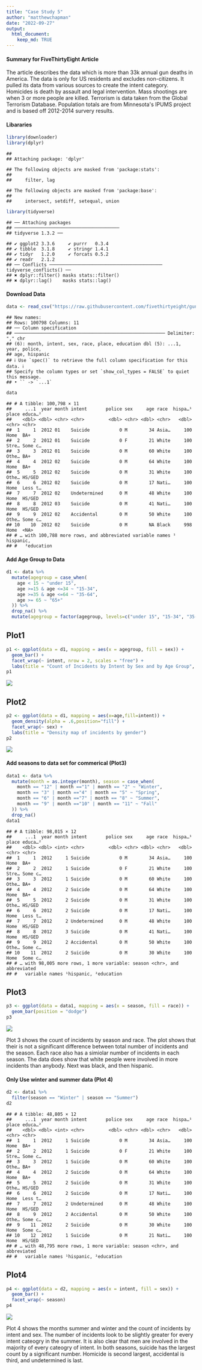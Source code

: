 ```yaml
---
title: "Case Study 5"
author: "matthewchapman"
date: "2022-09-27"
output:
  html_document:
    keep_md: TRUE
---
```

#### Summary for FiveThirtyEight Article
The article describes the data which is more than 33k annual gun deaths in America. The data is only for US residents and excludes non-citizens. It pulled its data from various sources to create the intent category. Homicides is death by assault and legal intervention. Mass shootings are when 3 or more people are killed. Terrorism is data taken from the Global Terrorism Database. Population totals are from Minnesota's IPUMS project and is based off 2012-2014 survery results.

#### Libararies

```r
library(downloader)
library(dplyr)
```

```
## 
## Attaching package: 'dplyr'
```

```
## The following objects are masked from 'package:stats':
## 
##     filter, lag
```

```
## The following objects are masked from 'package:base':
## 
##     intersect, setdiff, setequal, union
```

```r
library(tidyverse)
```

```
## ── Attaching packages
## ───────────────────────────────────────
## tidyverse 1.3.2 ──
```

```
## ✔ ggplot2 3.3.6     ✔ purrr   0.3.4
## ✔ tibble  3.1.8     ✔ stringr 1.4.1
## ✔ tidyr   1.2.0     ✔ forcats 0.5.2
## ✔ readr   2.1.2     
## ── Conflicts ────────────────────────────────────────── tidyverse_conflicts() ──
## ✖ dplyr::filter() masks stats::filter()
## ✖ dplyr::lag()    masks stats::lag()
```
#### Download Data

```r
data <- read_csv("https://raw.githubusercontent.com/fivethirtyeight/guns-data/master/full_data.csv")
```

```
## New names:
## Rows: 100798 Columns: 11
## ── Column specification
## ──────────────────────────────────────────────────────── Delimiter: "," chr
## (6): month, intent, sex, race, place, education dbl (5): ...1, year, police,
## age, hispanic
## ℹ Use `spec()` to retrieve the full column specification for this data. ℹ
## Specify the column types or set `show_col_types = FALSE` to quiet this message.
## • `` -> `...1`
```

```r
data
```

```
## # A tibble: 100,798 × 11
##     ...1  year month intent       police sex     age race  hispa…¹ place educa…²
##    <dbl> <dbl> <chr> <chr>         <dbl> <chr> <dbl> <chr>   <dbl> <chr> <chr>  
##  1     1  2012 01    Suicide           0 M        34 Asia…     100 Home  BA+    
##  2     2  2012 01    Suicide           0 F        21 White     100 Stre… Some c…
##  3     3  2012 01    Suicide           0 M        60 White     100 Othe… BA+    
##  4     4  2012 02    Suicide           0 M        64 White     100 Home  BA+    
##  5     5  2012 02    Suicide           0 M        31 White     100 Othe… HS/GED 
##  6     6  2012 02    Suicide           0 M        17 Nati…     100 Home  Less t…
##  7     7  2012 02    Undetermined      0 M        48 White     100 Home  HS/GED 
##  8     8  2012 03    Suicide           0 M        41 Nati…     100 Home  HS/GED 
##  9     9  2012 02    Accidental        0 M        50 White     100 Othe… Some c…
## 10    10  2012 02    Suicide           0 M        NA Black     998 Home  <NA>   
## # … with 100,788 more rows, and abbreviated variable names ¹​hispanic,
## #   ²​education
```
#### Add Age Group to Data

```r
d1 <- data %>%
  mutate(agegroup = case_when(
    age < 15 ~ "under 15",
    age >=15 & age <=34 ~ "15-34",
    age >=35 & age <=64 ~ "35-64",
    age >= 65 ~ "65+"
  )) %>%
  drop_na() %>%
  mutate(agegroup = factor(agegroup, levels=c("under 15", "15-34", "35-64", "65+")))
```


## Plot1

```r
p1 <- ggplot(data = d1, mapping = aes(x = agegroup, fill = sex)) +
  geom_bar() +
  facet_wrap(~ intent, nrow = 2, scales = "free") +
  labs(title = "Count of Incidents by Intent by Sex and by Age Group", fill = "Sex")
p1
```

![](CS5_files/figure-html/unnamed-chunk-4-1.png)<!-- -->
## Plot2

```r
p2 <- ggplot(data = d1, mapping = aes(x=age,fill=intent)) +
  geom_density(alpha = .6,position="fill") +
  facet_wrap(~ sex) +
  labs(title = "Density map of incidents by gender")
p2
```

![](CS5_files/figure-html/unnamed-chunk-5-1.png)<!-- -->


#### Add seasons to data set for commerical (Plot3)

```r
data1 <- data %>%
  mutate(month = as.integer(month), season = case_when(
    month == "12" | month =="1" | month == "2" ~ "Winter",
    month == "3" | month =="4" | month == "5" ~ "Spring",
    month == "6" | month =="7" | month == "8" ~ "Summer",
    month == "9" | month =="10" | month == "11" ~ "Fall"
  )) %>%
  drop_na()
data1
```

```
## # A tibble: 98,015 × 12
##     ...1  year month intent       police sex     age race  hispa…¹ place educa…²
##    <dbl> <dbl> <int> <chr>         <dbl> <chr> <dbl> <chr>   <dbl> <chr> <chr>  
##  1     1  2012     1 Suicide           0 M        34 Asia…     100 Home  BA+    
##  2     2  2012     1 Suicide           0 F        21 White     100 Stre… Some c…
##  3     3  2012     1 Suicide           0 M        60 White     100 Othe… BA+    
##  4     4  2012     2 Suicide           0 M        64 White     100 Home  BA+    
##  5     5  2012     2 Suicide           0 M        31 White     100 Othe… HS/GED 
##  6     6  2012     2 Suicide           0 M        17 Nati…     100 Home  Less t…
##  7     7  2012     2 Undetermined      0 M        48 White     100 Home  HS/GED 
##  8     8  2012     3 Suicide           0 M        41 Nati…     100 Home  HS/GED 
##  9     9  2012     2 Accidental        0 M        50 White     100 Othe… Some c…
## 10    11  2012     2 Suicide           0 M        30 White     100 Home  Some c…
## # … with 98,005 more rows, 1 more variable: season <chr>, and abbreviated
## #   variable names ¹​hispanic, ²​education
```
## Plot3

```r
p3 <- ggplot(data = data1, mapping = aes(x = season, fill = race)) +
  geom_bar(position = "dodge")
p3
```

![](CS5_files/figure-html/unnamed-chunk-7-1.png)<!-- -->

Plot 3 shows the count of incidents by season and race. The plot shows that their is not a  significant difference between total number of incidents and the season. Each race also has a simiolar number of incidents in each season. The data does show that white people were involved in more incidents than anybody. Next was black, and then hispanic.

#### Only Use winter and summer data (Plot 4)

```r
d2 <- data1 %>%
  filter(season == "Winter" | season == "Summer")
d2
```

```
## # A tibble: 48,805 × 12
##     ...1  year month intent       police sex     age race  hispa…¹ place educa…²
##    <dbl> <dbl> <int> <chr>         <dbl> <chr> <dbl> <chr>   <dbl> <chr> <chr>  
##  1     1  2012     1 Suicide           0 M        34 Asia…     100 Home  BA+    
##  2     2  2012     1 Suicide           0 F        21 White     100 Stre… Some c…
##  3     3  2012     1 Suicide           0 M        60 White     100 Othe… BA+    
##  4     4  2012     2 Suicide           0 M        64 White     100 Home  BA+    
##  5     5  2012     2 Suicide           0 M        31 White     100 Othe… HS/GED 
##  6     6  2012     2 Suicide           0 M        17 Nati…     100 Home  Less t…
##  7     7  2012     2 Undetermined      0 M        48 White     100 Home  HS/GED 
##  8     9  2012     2 Accidental        0 M        50 White     100 Othe… Some c…
##  9    11  2012     2 Suicide           0 M        30 White     100 Home  Some c…
## 10    12  2012     1 Suicide           0 M        21 Nati…     100 Home  HS/GED 
## # … with 48,795 more rows, 1 more variable: season <chr>, and abbreviated
## #   variable names ¹​hispanic, ²​education
```
## Plot4

```r
p4 <- ggplot(data = d2, mapping = aes(x = intent, fill = sex)) +
  geom_bar() +
  facet_wrap(~ season)
p4
```

![](CS5_files/figure-html/unnamed-chunk-9-1.png)<!-- -->

Plot 4 shows the months summer and winter and the count of incidents by intent and sex. The number of incidents look to be slightly greater for every intent cateogry in the summer. It is also clear that men are involved in the majority of every cateogry of intent. In both seasons, suicide has the largest count by a significant number. Homicide is second largest, accidental is third, and undetermined is last.
